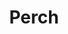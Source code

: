 ---
templateKey: blog-post
featuredpost: false
featuredimage: /assets/Perch.png
title: Perch
description: Fish~Pole
testfield: 282
---